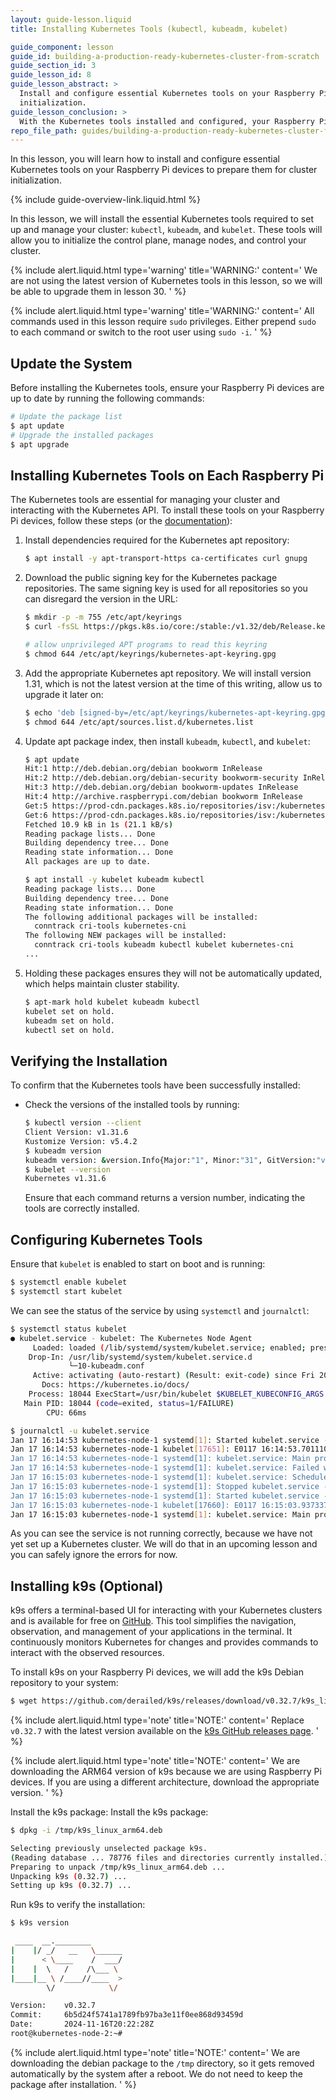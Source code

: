 ```yaml
---
layout: guide-lesson.liquid
title: Installing Kubernetes Tools (kubectl, kubeadm, kubelet)

guide_component: lesson
guide_id: building-a-production-ready-kubernetes-cluster-from-scratch
guide_section_id: 3
guide_lesson_id: 8
guide_lesson_abstract: >
  Install and configure essential Kubernetes tools on your Raspberry Pi devices to prepare them for cluster
  initialization.
guide_lesson_conclusion: >
  With the Kubernetes tools installed and configured, your Raspberry Pi devices are now ready to initialize the cluster
repo_file_path: guides/building-a-production-ready-kubernetes-cluster-from-scratch/lesson-8.md
---
```


In this lesson, you will learn how to install and configure essential Kubernetes tools on your Raspberry Pi devices to
prepare them for cluster initialization.

{% include guide-overview-link.liquid.html %}

In this lesson, we will install the essential Kubernetes tools required to set up and manage your cluster: `kubectl`,
`kubeadm`, and `kubelet`. These tools will allow you to initialize the control plane, manage nodes, and control your
cluster.

{% include alert.liquid.html type='warning' title='WARNING:' content='
We are not using the latest version of Kubernetes tools in this lesson, so we will be able to upgrade them in lesson 30.
' %}

{% include alert.liquid.html type='warning' title='WARNING:' content='
All commands used in this lesson require <code>sudo</code> privileges.
Either prepend <code>sudo</code> to each command or switch to the root user using <code>sudo -i</code>.
' %}

## Update the System

Before installing the Kubernetes tools, ensure your Raspberry Pi devices are up to date by running the following
commands:

```bash
# Update the package list
$ apt update
# Upgrade the installed packages
$ apt upgrade
```

## Installing Kubernetes Tools on Each Raspberry Pi

The Kubernetes tools are essential for managing your cluster and interacting with the Kubernetes API. To install these
tools on your Raspberry Pi devices, follow these steps (or the
[documentation](https://kubernetes.io/docs/tasks/tools/install-kubectl-linux/#install-using-native-package-management)):

1.  Install dependencies required for the Kubernetes apt repository:

    ```bash
    $ apt install -y apt-transport-https ca-certificates curl gnupg
    ```

2.  Download the public signing key for the Kubernetes package repositories. The same signing key is used for all
    repositories so you can disregard the version in the URL:

    ```bash
    $ mkdir -p -m 755 /etc/apt/keyrings
    $ curl -fsSL https://pkgs.k8s.io/core:/stable:/v1.32/deb/Release.key | gpg --dearmor -o /etc/apt/keyrings/kubernetes-apt-keyring.gpg

    # allow unprivileged APT programs to read this keyring
    $ chmod 644 /etc/apt/keyrings/kubernetes-apt-keyring.gpg
    ```

3.  Add the appropriate Kubernetes apt repository. We will install version 1.31, which is not the latest version at the
    time of this writing, allow us to upgrade it later on:

    ```bash
    $ echo 'deb [signed-by=/etc/apt/keyrings/kubernetes-apt-keyring.gpg] https://pkgs.k8s.io/core:/stable:/v1.31/deb/ /' >> /etc/apt/sources.list.d/kubernetes.list
    $ chmod 644 /etc/apt/sources.list.d/kubernetes.list
    ```

4.  Update apt package index, then install `kubeadm`, `kubectl`, and `kubelet`:

    ```bash
    $ apt update
    Hit:1 http://deb.debian.org/debian bookworm InRelease
    Hit:2 http://deb.debian.org/debian-security bookworm-security InRelease
    Hit:3 http://deb.debian.org/debian bookworm-updates InRelease
    Hit:4 http://archive.raspberrypi.com/debian bookworm InRelease
    Get:5 https://prod-cdn.packages.k8s.io/repositories/isv:/kubernetes:/core:/stable:/v1.31/deb  InRelease [1,186 B]
    Get:6 https://prod-cdn.packages.k8s.io/repositories/isv:/kubernetes:/core:/stable:/v1.31/deb  Packages [9,749 B]
    Fetched 10.9 kB in 1s (21.1 kB/s)
    Reading package lists... Done
    Building dependency tree... Done
    Reading state information... Done
    All packages are up to date.

    $ apt install -y kubelet kubeadm kubectl
    Reading package lists... Done
    Building dependency tree... Done
    Reading state information... Done
    The following additional packages will be installed:
      conntrack cri-tools kubernetes-cni
    The following NEW packages will be installed:
      conntrack cri-tools kubeadm kubectl kubelet kubernetes-cni
    ...
    ```

5.  Holding these packages ensures they will not be automatically updated, which helps maintain cluster stability.

    ```bash
    $ apt-mark hold kubelet kubeadm kubectl
    kubelet set on hold.
    kubeadm set on hold.
    kubectl set on hold.
    ```

## Verifying the Installation

To confirm that the Kubernetes tools have been successfully installed:

- Check the versions of the installed tools by running:
  ```bash
  $ kubectl version --client
  Client Version: v1.31.6
  Kustomize Version: v5.4.2
  $ kubeadm version
  kubeadm version: &version.Info{Major:"1", Minor:"31", GitVersion:"v1.31.6", GitCommit:"6b3560758b37680cb713dfc71da03c04cadd657c", GitTreeState:"clean", BuildDate:"2025-02-12T21:31:09Z", GoVersion:"go1.22.12", Compiler:"gc", Platform:"linux/arm64"}
  $ kubelet --version
  Kubernetes v1.31.6
  ```
  Ensure that each command returns a version number, indicating the tools are correctly installed.

## Configuring Kubernetes Tools

Ensure that `kubelet` is enabled to start on boot and is running:

```bash
$ systemctl enable kubelet
$ systemctl start kubelet
```

We can see the status of the service by using `systemctl` and `journalctl`:

```bash
$ systemctl status kubelet
● kubelet.service - kubelet: The Kubernetes Node Agent
     Loaded: loaded (/lib/systemd/system/kubelet.service; enabled; preset: enabled)
    Drop-In: /usr/lib/systemd/system/kubelet.service.d
             └─10-kubeadm.conf
     Active: activating (auto-restart) (Result: exit-code) since Fri 2025-01-17 16:19:50 CET; 5s ago
       Docs: https://kubernetes.io/docs/
    Process: 18044 ExecStart=/usr/bin/kubelet $KUBELET_KUBECONFIG_ARGS $KUBELET_CONFIG_ARGS $KUBELET_KUBEADM_ARGS $KUBELET_EXTRA_ARGS (code=exited, status=1/FAILURE)
   Main PID: 18044 (code=exited, status=1/FAILURE)
        CPU: 66ms
```

```bash
$ journalctl -u kubelet.service
Jan 17 16:14:53 kubernetes-node-1 systemd[1]: Started kubelet.service - kubelet: The Kubernetes Node Agent.
Jan 17 16:14:53 kubernetes-node-1 kubelet[17651]: E0117 16:14:53.701110   17651 run.go:72] "command failed" err="failed to load kubelet config file, path: /var/lib/kubelet/config.yaml, error: failed to load Kubelet config file /var/lib/kubelet/config.yaml, error failed to read kubelet config file \"/var/lib/kubelet/config.yaml\", error: open /var/lib/kubelet/co>
Jan 17 16:14:53 kubernetes-node-1 systemd[1]: kubelet.service: Main process exited, code=exited, status=1/FAILURE
Jan 17 16:14:53 kubernetes-node-1 systemd[1]: kubelet.service: Failed with result 'exit-code'.
Jan 17 16:15:03 kubernetes-node-1 systemd[1]: kubelet.service: Scheduled restart job, restart counter is at 1.
Jan 17 16:15:03 kubernetes-node-1 systemd[1]: Stopped kubelet.service - kubelet: The Kubernetes Node Agent.
Jan 17 16:15:03 kubernetes-node-1 systemd[1]: Started kubelet.service - kubelet: The Kubernetes Node Agent.
Jan 17 16:15:03 kubernetes-node-1 kubelet[17660]: E0117 16:15:03.937337   17660 run.go:72] "command failed" err="failed to load kubelet config file, path: /var/lib/kubelet/config.yaml, error: failed to load Kubelet config file /var/lib/kubelet/config.yaml, error failed to read kubelet config file \"/var/lib/kubelet/config.yaml\", error: open /var/lib/kubelet/co>
Jan 17 16:15:03 kubernetes-node-1 systemd[1]: kubelet.service: Main process exited, code=exited, status=1/FAILURE
```

As you can see the service is not running correctly, because we have not yet set up a Kubernetes cluster. We will do
that in an upcoming lesson and you can safely ignore the errors for now.

## Installing k9s (Optional)

k9s offers a terminal-based UI for interacting with your Kubernetes clusters and is available for free on
[GitHub](https://github.com/derailed/k9s). This tool simplifies the navigation, observation, and management of your
applications in the terminal. It continuously monitors Kubernetes for changes and provides commands to interact with the
observed resources.

To install k9s on your Raspberry Pi devices, we will add the k9s Debian repository to your system:

```bash
$ wget https://github.com/derailed/k9s/releases/download/v0.32.7/k9s_linux_arm64.deb -O /tmp/k9s_linux_arm64.deb
```

{% include alert.liquid.html type='note' title='NOTE:' content='
Replace `v0.32.7` with the latest version available on the
<a href="https://github.com/derailed/k9s/releases" target="_blank">k9s GitHub releases page</a>.
' %}

{% include alert.liquid.html type='note' title='NOTE:' content='
We are downloading the ARM64 version of k9s because we are using Raspberry Pi devices.
If you are using a different architecture, download the appropriate version.
' %}

Install the k9s package: Install the k9s package:

```bash
$ dpkg -i /tmp/k9s_linux_arm64.deb

Selecting previously unselected package k9s.
(Reading database ... 78776 files and directories currently installed.)
Preparing to unpack /tmp/k9s_linux_arm64.deb ...
Unpacking k9s (0.32.7) ...
Setting up k9s (0.32.7) ...
```

Run k9s to verify the installation:

```bash
$ k9s version

 ____  __.________
|    |/ _/   __   \______
|      < \____    /  ___/
|    |  \   /    /\___ \
|____|__ \ /____//____  >
        \/            \/

Version:    v0.32.7
Commit:     6b5d24f5741a1789fb97ba3e11f0ee868d93459d
Date:       2024-11-16T20:22:28Z
root@kubernetes-node-2:~#
```

{% include alert.liquid.html type='note' title='NOTE:' content='
We are downloading the debian package to the <code>/tmp</code> directory, so it gets removed
automatically by the system after a reboot. We do not need to keep the package after installation.
' %}
